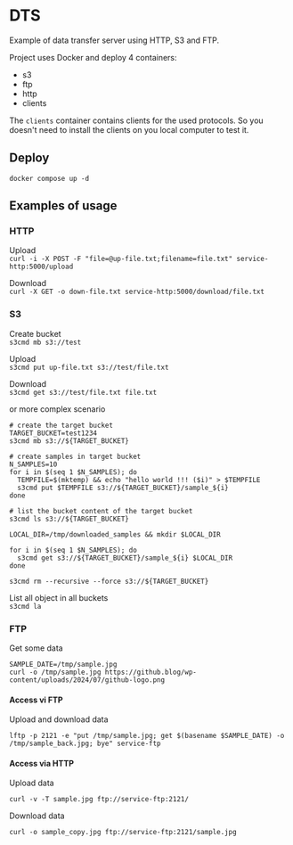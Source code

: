 # DTS

Example of data transfer server using HTTP, S3 and FTP.

Project uses Docker and deploy 4 containers:  
- s3
- ftp
- http
- clients

The `clients` container contains clients for the used protocols. So you doesn't need to install the clients on you local computer to test it.

## Deploy

`docker compose up -d`

## Examples of usage

### HTTP

Upload  
`curl -i -X POST -F "file=@up-file.txt;filename=file.txt" service-http:5000/upload`

Download  
`curl -X GET -o down-file.txt service-http:5000/download/file.txt`

### S3
Create bucket  
`s3cmd mb s3://test`

Upload  
`s3cmd put up-file.txt s3://test/file.txt`

Download  
`s3cmd get s3://test/file.txt file.txt`

or more complex scenario

```
# create the target bucket
TARGET_BUCKET=test1234
s3cmd mb s3://${TARGET_BUCKET}

# create samples in target bucket
N_SAMPLES=10
for i in $(seq 1 $N_SAMPLES); do
  TEMPFILE=$(mktemp) && echo "hello world !!! ($i)" > $TEMPFILE
  s3cmd put $TEMPFILE s3://${TARGET_BUCKET}/sample_${i} 
done

# list the bucket content of the target bucket
s3cmd ls s3://${TARGET_BUCKET}

LOCAL_DIR=/tmp/downloaded_samples && mkdir $LOCAL_DIR

for i in $(seq 1 $N_SAMPLES); do
  s3cmd get s3://${TARGET_BUCKET}/sample_${i} $LOCAL_DIR 
done

s3cmd rm --recursive --force s3://${TARGET_BUCKET}
```

List all object in all buckets  
`s3cmd la`

### FTP


Get some data
```
SAMPLE_DATE=/tmp/sample.jpg
curl -o /tmp/sample.jpg https://github.blog/wp-content/uploads/2024/07/github-logo.png
```

#### Access vi FTP

Upload and download data
```
lftp -p 2121 -e "put /tmp/sample.jpg; get $(basename $SAMPLE_DATE) -o /tmp/sample_back.jpg; bye" service-ftp
```

#### Access via HTTP
Upload data 
```
curl -v -T sample.jpg ftp://service-ftp:2121/
```

Download data 
```
curl -o sample_copy.jpg ftp://service-ftp:2121/sample.jpg
```
